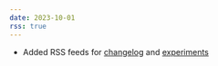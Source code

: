 ```yaml
---
date: 2023-10-01
rss: true
---
```

- Added RSS feeds for [changelog](/changelog.xml) and [experiments](/experiments.xml)